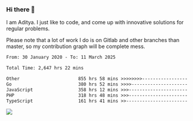 ### Hi there 👋

I am Aditya. I just like to code, and come up with innovative solutions for regular problems.

Please note that a lot of work I do is on Gitlab and other branches than master, so my contribution graph will be complete mess.

<!--START_SECTION:waka-->

```txt
From: 30 January 2020 - To: 11 March 2025

Total Time: 2,647 hrs 22 mins

Other                      855 hrs 58 mins >>>>>>>>-----------------   32.33 %
Go                         380 hrs 52 mins >>>>---------------------   14.39 %
JavaScript                 358 hrs 12 mins >>>----------------------   13.53 %
PHP                        318 hrs 48 mins >>>----------------------   12.04 %
TypeScript                 161 hrs 41 mins >>-----------------------   06.11 %
```

<!--END_SECTION:waka-->

![](https://komarev.com/ghpvc/?username=BrainBuzzer)
